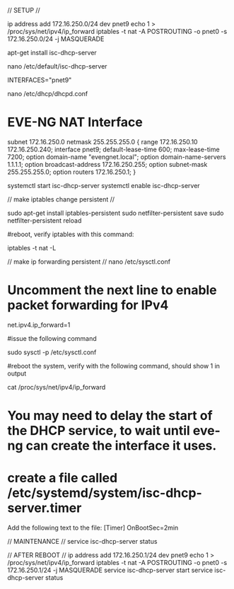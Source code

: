 
// SETUP //

ip address add 172.16.250.0/24 dev pnet9
echo 1 > /proc/sys/net/ipv4/ip_forward
iptables -t nat -A POSTROUTING -o pnet0 -s 172.16.250.0/24 -j MASQUERADE

apt-get install isc-dhcp-server

nano /etc/default/isc-dhcp-server

INTERFACES="pnet9"

nano /etc/dhcp/dhcpd.conf

# EVE-NG NAT Interface
subnet 172.16.250.0 netmask 255.255.255.0 {
        range 172.16.250.10 172.16.250.240;
        interface pnet9;
        default-lease-time 600;
        max-lease-time 7200;
        option domain-name "evengnet.local";
        option domain-name-servers 1.1.1.1;
        option broadcast-address 172.16.250.255;
        option subnet-mask 255.255.255.0;
        option routers 172.16.250.1;
}

systemctl start isc-dhcp-server
systemctl enable isc-dhcp-server



// make iptables change persistent //

sudo apt-get install iptables-persistent
sudo netfilter-persistent save
sudo netfilter-persistent reload

#reboot, verify iptables with this command: 

iptables -t nat -L

// make ip forwarding persistent //
nano /etc/sysctl.conf
# Uncomment the next line to enable packet forwarding for IPv4
net.ipv4.ip_forward=1

#issue the following command

sudo sysctl -p /etc/sysctl.conf

#reboot the system, verify with the following command, should show 1 in output

cat /proc/sys/net/ipv4/ip_forward


# You may need to delay the start of the DHCP service, to wait until eve-ng can create the interface it uses.
# create a file called /etc/systemd/system/isc-dhcp-server.timer

Add the following text to the file:
[Timer]
OnBootSec=2min



// MAINTENANCE //
service isc-dhcp-server status





// AFTER REBOOT //
ip address add 172.16.250.1/24 dev pnet9
echo 1 > /proc/sys/net/ipv4/ip_forward
iptables -t nat -A POSTROUTING -o pnet0 -s 172.16.250.1/24 -j MASQUERADE
service isc-dhcp-server start
service isc-dhcp-server status